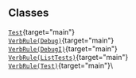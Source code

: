 ## Classes

[`Test`](../object/Test.html#Test){target="main"}\
[`VerbRule(Debug)`](../object/VerbRule(Debug).html#VerbRule(Debug)){target="main"}\
[`VerbRule(DebugI)`](../object/VerbRule(DebugI).html#VerbRule(DebugI)){target="main"}\
[`VerbRule(ListTests)`](../object/VerbRule(ListTests).html#VerbRule(ListTests)){target="main"}\
[`VerbRule(Test)`](../object/VerbRule(Test).html#VerbRule(Test)){target="main"}\
